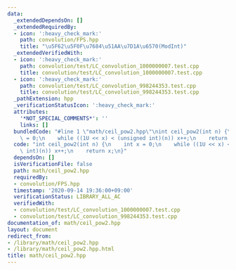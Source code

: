 ```yaml
---
data:
  _extendedDependsOn: []
  _extendedRequiredBy:
  - icon: ':heavy_check_mark:'
    path: convolution/FPS.hpp
    title: "\u5F62\u5F0F\u7684\u51AA\u7D1A\u6570(ModInt)"
  _extendedVerifiedWith:
  - icon: ':heavy_check_mark:'
    path: convolution/test/LC_convolution_1000000007.test.cpp
    title: convolution/test/LC_convolution_1000000007.test.cpp
  - icon: ':heavy_check_mark:'
    path: convolution/test/LC_convolution_998244353.test.cpp
    title: convolution/test/LC_convolution_998244353.test.cpp
  _pathExtension: hpp
  _verificationStatusIcon: ':heavy_check_mark:'
  attributes:
    '*NOT_SPECIAL_COMMENTS*': ''
    links: []
  bundledCode: "#line 1 \"math/ceil_pow2.hpp\"\nint ceil_pow2(int n) {\n    int x\
    \ = 0;\n    while ((1U << x) < (unsigned int)(n)) x++;\n    return x;\n}\n"
  code: "int ceil_pow2(int n) {\n    int x = 0;\n    while ((1U << x) < (unsigned\
    \ int)(n)) x++;\n    return x;\n}"
  dependsOn: []
  isVerificationFile: false
  path: math/ceil_pow2.hpp
  requiredBy:
  - convolution/FPS.hpp
  timestamp: '2020-09-14 19:36:00+09:00'
  verificationStatus: LIBRARY_ALL_AC
  verifiedWith:
  - convolution/test/LC_convolution_1000000007.test.cpp
  - convolution/test/LC_convolution_998244353.test.cpp
documentation_of: math/ceil_pow2.hpp
layout: document
redirect_from:
- /library/math/ceil_pow2.hpp
- /library/math/ceil_pow2.hpp.html
title: math/ceil_pow2.hpp
---
```


